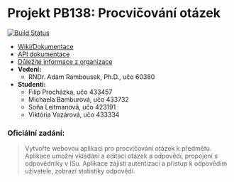 # Projekt PB138: Procvičování otázek

[![Build Status](https://travis-ci.org/fprochazka/fi-muni-PB138-2016.svg?branch=master)](https://travis-ci.org/fprochazka/fi-muni-PB138-2016)

* [Wiki/Dokumentace](https://github.com/fprochazka/fi-muni-PB138-2016/wiki)
* [API dokumentace](http://docs.fimunipb1382016.apiary.io/#)
* [Důležité informace z organizace](https://github.com/fprochazka/fi-muni-PB138-2016/wiki/D%C5%AFle%C5%BEit%C3%A9-body-z-Organizace-p%C5%99edm%C4%9Btu-PB138)
* __Vedení:__
  * RNDr. Adam Rambousek, Ph.D., učo 60380
* __Studenti:__
  * Filip Procházka, učo 433457
  * Michaela Bamburová, učo 433732
  * Soňa Leitmanová, učo 423191
  * Viktória Vozárová, učo 433334

### Oficiální zadání:

> Vytvořte webovou aplikaci pro procvičování otázek k předmětu. Aplikace umožní vkládání a editaci otázek a odpovědí, propojení s odpovědníky v ISu. Aplikace zajistí autentizaci a přístup k odpovědím uživatele, zobrazí statistiky odpovědí.
